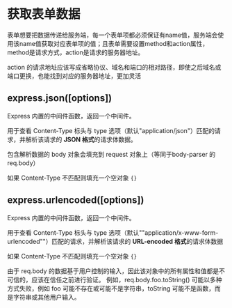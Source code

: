 # 获取表单数据

表单想要把数据传递给服务端，每一个表单项都必须保证有name值，服务端会使用该name值获取对应表单项的值；且表单需要设置method和action属性，method是请求方式，action是请求的服务器地址。

action 的请求地址应该写成省略协议、域名和端口的相对路径，即使之后域名或端口更换，也能找到对应的服务器地址，更加灵活

## express.json([options])

Express 内置的中间件函数，返回一个中间件。

用于查看 Content-Type 标头与 type 选项（默认"application/json"）匹配的请求，并解析该请求的 **JSON 格式**的请求体数据。

包含解析数据的 body 对象会填充到 request 对象上（等同于body-parser 的 req.body）

如果 Content-Type 不匹配则填充一个空对象 `{}`

## express.urlencoded([options])

Express 内置的中间件函数，返回一个中间件。

用于查看 Content-Type 标头与 type 选项（默认""application/x-www-form-urlencoded""）匹配的请求，并解析该请求的 **URL-encoded 格式**的请求体数据

如果 Content-Type 不匹配则填充一个空对象 `{}`

由于 req.body 的数据基于用户控制的输入，因此该对象中的所有属性和值都是不可信的，应该在信任之前进行验证。 例如，req.body.foo.toString() 可能以多种方式失败，例如 foo 可能不存在或可能不是字符串，toString 可能不是函数，而是字符串或其他用户输入。
